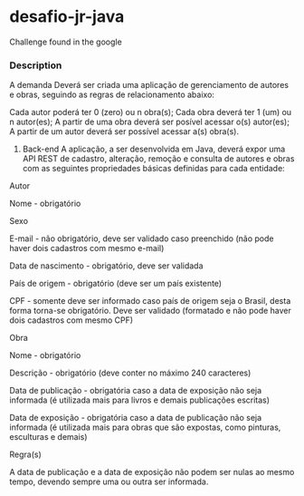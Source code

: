 # desafio-jr-java

Challenge found in the google

### Description

A demanda
Deverá ser criada uma aplicação de gerenciamento de autores e obras, seguindo as regras de relacionamento abaixo:

Cada autor poderá ter 0 (zero) ou n obra(s);
Cada obra deverá ter 1 (um) ou n autor(es);
A partir de uma obra deverá ser posível acessar o(s) autor(es);
A partir de um autor deverá ser possível acessar a(s) obra(s).


1) Back-end
A aplicação, a ser desenvolvida em Java, deverá expor uma API REST de cadastro, alteração, remoção e consulta de autores e obras com as seguintes propriedades básicas definidas para cada entidade:

Autor

Nome - obrigatório

Sexo

E-mail - não obrigatório, deve ser validado caso preenchido (não pode haver dois cadastros com mesmo e-mail)

Data de nascimento - obrigatório, deve ser validada

País de origem - obrigatório (deve ser um país existente)

CPF - somente deve ser informado caso país de origem seja o Brasil, desta forma torna-se obrigatório. Deve ser validado (formatado e não pode haver dois cadastros com mesmo CPF)


Obra

Nome - obrigatório

Descrição - obrigatório (deve conter no máximo 240 caracteres)

Data de publicação - obrigatória caso a data de exposição não seja informada (é utilizada mais para livros e demais publicações escritas)

Data de exposição - obrigatória caso a data de publicação não seja informada (é utilizada mais para obras que são expostas, como pinturas, esculturas e demais)


Regra(s)

A data de publicação e a data de exposição não podem ser nulas ao mesmo tempo, devendo sempre uma ou outra ser informada.
